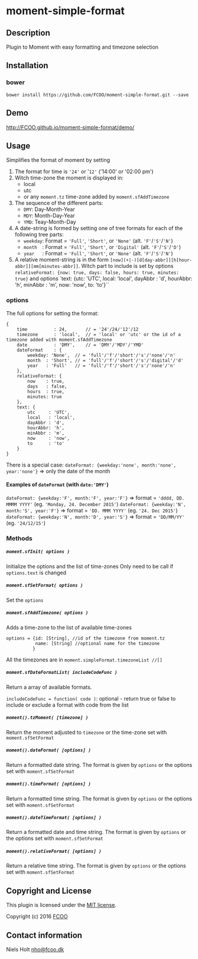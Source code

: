 # moment-simple-format
>


## Description
Plugin to Moment with easy formatting and timezone selection

## Installation
### bower
`bower install https://github.com/FCOO/moment-simple-format.git --save`

## Demo
http://FCOO.github.io/moment-simple-format/demo/ 

## Usage

Simplifies the format of moment by setting

1. The format for time is `'24'` or '`12'` ('14:00' or '02:00 pm')
2. Witch time-zone the moment is displayed in:
    - local
    - utc
    - or any `moment.tz` time-zone added by `moment.sfAddTimezone`
3. The sequence of the different parts:
    - `DMY`: Day-Month-Year
    - `MDY`: Month-Day-Year
    - `YMD`: Teay-Month-Day
4. A date-string is formed by setting one of tree formats for each of the following tree parts: 
    - `weekday`: Format = `'Full'`, `'Short'`, or `'None'` (alt. `'F'`/`'S'`/`'N'`)
    - `month  `: Format = `'Full'`, `'Short'`, or `'Digital'` (alt. `'F'`/`'S'`/`'D'`) 
    - `year   `: Format = `'Full'`, `'Short'`, or `'None'`  (alt. `'F'`/`'S'`/`'N'`)
5. A relative moment-string is in the form `[now](+|-)[d[day-abbr]][h[hour-abbr]][mm[minutes-abbr]]`. Witch part to include is set by options `relativeFormat: {now: true, days: false, hours: true, minutes: true}` and options `text: {utc: 'UTC', local: 'local', dayAbbr : 'd', hourAbbr: 'h', minAbbr : 'm', now: 'now', to: 'to'}``

### options
The full options for setting the format:

	{
		time          : 24,       // = '24'/24/'12'/12
		timezone      : 'local',  // = 'local' or 'utc' or the id of a timezone added with moment.sfAddTimezone
		date          : 'DMY',    // = 'DMY'/'MDY'/'YMD'
		dateFormat    : {
			weekday: 'None',  // = 'full'/'f'/'short'/'s'/'none'/'n'
			month  : 'Short', // = 'full'/'f'/'short'/'s'/'digital'/'d'
			year   : 'Full'   // = 'full'/'f'/'short'/'s'/'none'/'n'
		},
		relativeFormat: {
			now    : true, 
			days   : false, 
			hours  : true,
			minutes: true
		},
		text: {
			utc     : 'UTC',
			local   : 'local',
			dayAbbr : 'd',
			hourAbbr: 'h',
			minAbbr : 'm',
			now     : 'now',
			to      : 'to'
		}
	}


There is a special case: `dateFormat: {weekday:'none', month:'none', year:'none'}` => only the date of the month

#### Examples of `dateFormat` (with `date:'DMY'`)
`dateFormat: {weekday:'F', month:'F', year:'F'}` => format = `'dddd, DD. MMMM YYYY'` (eg. `'Monday, 24. December 2015'`)
`dateFormat: {weekday:'N', month:'S', year:'F'}` => format = `'DD. MMM YYYY'`  (eg. `'24. Dec 2015'`)
`dateFormat: {weekday:'N', month:'D', year:'S'}` => format = `'DD/MM/YY'`  (eg. `'24/12/15'`)

### Methods

##### `moment.sfInit( options )`
Initialize the options and the list of time-zones
Only need to be call if `options.text` is changed

##### `moment.sfSetFormat( options )`
Set the `options`

##### `moment.sfAddTimezone( options )`
Adds a time-zone to the list of available time-zones

    options = {id: [String], //id of the timezone from moment.tz
               name: [String] //optional name for the timezone
              }
All the timezones are in `moment.simpleFormat.timezoneList //[]`

##### `moment.sfDateFormatList( includeCodeFunc )`
Return a array of available formats. 

`includeCodeFunc = function( code )`: optional - return true or false to include or exclude a format with code from the list


##### `moment().tzMoment( [timezone] )`
Return the moment adjusted to `timezone` or the time-zone set with `moment.sfSetFormat`

##### `moment().dateFormat( [options] )`
Return a formatted date string. The format is given by `options` or the options set with `moment.sfSetFormat`

##### `moment().timeFormat( [options] )`
Return a formatted time string. The format is given by `options` or the options set with `moment.sfSetFormat`

##### `moment().dateTimeFormat( [options] )`
Return a formatted date and time string. The format is given by `options` or the options set with `moment.sfSetFormat`

##### `moment().relativeFormat( [options] )`
Return a relative time string. The format is given by `options` or the options set with `moment.sfSetFormat`



## Copyright and License
This plugin is licensed under the [MIT license](https://github.com/FCOO/moment-simple-format/LICENSE).

Copyright (c) 2016 [FCOO](https://github.com/FCOO)

## Contact information

Niels Holt nho@fcoo.dk
